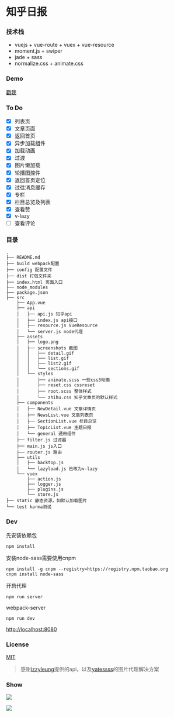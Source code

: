# 知乎日报

### 技术栈

+ vuejs + vue-route + vuex + vue-resource
+ moment.js + swiper
+ jade + sass
+ normalize.css + animate.css

### Demo

[戳我](http://zhihu.cacivy.com/)

### To Do

- [x] 列表页
- [x] 文章页面
- [x] 返回首页
- [x] 异步加载组件
- [x] 加载动画
- [X] 过渡
- [x] 图片懒加载
- [x] 轮播图控件
- [x] 返回首页定位
- [x] 过往消息缓存
- [x] 专栏
- [x] 栏目总览及列表
- [x] 查看赞
- [x] v-lazy
- [ ] 查看评论

### 目录

```
.
├── README.md
├── build webpack配置
├── config 配置文件
├── dist 打包文件夹
├── index.html 页面入口
├── node_modules 
├── package.json 
├── src 
	├── App.vue
	├── api
	│   ├── api.js 知乎api
	│   ├── index.js api接口
	│   ├── resource.js VueResource
	│   └── server.js node代理
	├── assets
	│   ├── logo.png
	│   ├── screenshots 截图
	│   │   ├── detail.gif
	│   │   ├── list.gif
	│   │   ├── list2.gif
	│   │   └── sections.gif
	│   └── styles
	│       ├── animate.scss 一些css3动画
	│       ├── reset.css cssreset
	│       ├── root.scss 整体样式
	│       └── zhihu.css 知乎文章页的默认样式
	├── components
	│   ├── NewDetail.vue 文章详情页
	│   ├── NewsList.vue 文章列表页
	│   ├── SectionList.vue 栏目总览
	│   ├── TopicList.vue 主题日报
	│   └── general 通用组件
	├── filter.js 过滤器
	├── main.js js入口
	├── router.js 路由
	├── utils
	│   ├── backtop.js
	│   └── lazyload.js 已改为v-lazy
	└── vuex
	    ├── action.js 
	    ├── logger.js
	    ├── plugins.js
	    └── store.js
├── static 静态资源，如默认加载图片
└── test karma测试
```

### Dev

先安装依赖包
```nodejs
npm install
```

安装node-sass需要使用cnpm

```
npm install -g cnpm --registry=https://registry.npm.taobao.org
cnpm install node-sass
```

开启代理
```nodejs
npm run server
```

webpack-server
```nodejs
npm run dev
```

[http://localhost:8080](http://localhost:8080)

### License

[MIT](http://opensource.org/licenses/MIT)

> 感谢[izzyleung](https://github.com/izzyleung/ZhihuDailyPurify/wiki/%E7%9F%A5%E4%B9%8E%E6%97%A5%E6%8A%A5-API-%E5%88%86%E6%9E%90)提供的api，以及[yatessss](https://github.com/yatessss/zhihudaily-vue)的图片代理解决方案


### Show

![](./src/assets/screenshots/list2.gif)

![](./src/assets/screenshots/sections.gif)
